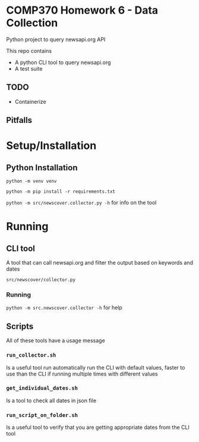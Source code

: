 # COMP370 Homework 6 - Data Collection

Python project to query newsapi.org API

This repo contains

- A python CLI tool to query newsapi.org
- A test suite

## TODO

- Containerize

## Pitfalls

# Setup/Installation

## Python Installation

`python -m venv venv`

`python -m pip install -r requirements.txt`

`python -m src/newscover.collector.py -h` for info on the tool

# Running

## CLI tool

A tool that can call newsapi.org and filter the output based on keywords and dates

`src/newscover/collector.py`

### Running

`python -m src.newscover.collector -h` for help

## Scripts

All of these tools have a usage message

### `run_collector.sh`

Is a useful tool run automatically run the CLI with default values, faster to use than the CLI if running multiple times with different values

### `get_individual_dates.sh`

Is a tool to check all dates in json file

### `run_script_on_folder.sh`

Is a useful tool to verify that you are getting appropriate dates from the CLI tool
